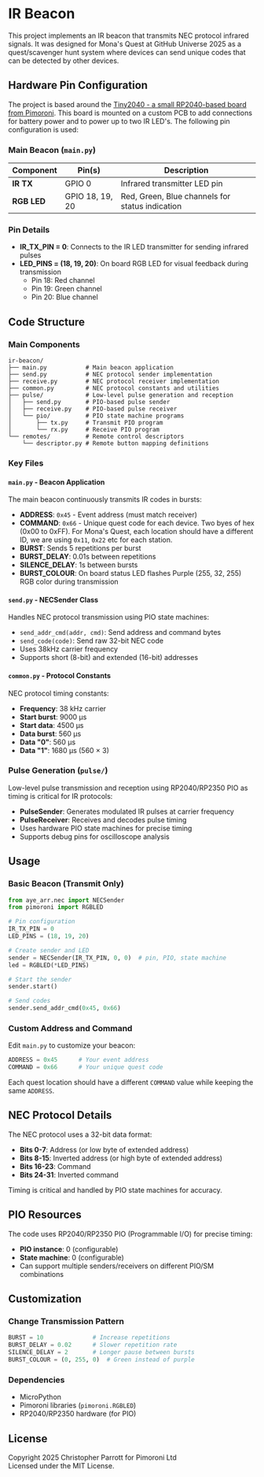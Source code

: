 # IR Beacon
This project implements an IR beacon that transmits NEC protocol infrared signals. It was designed for Mona's Quest at GitHub Universe 2025 as a quest/scavenger hunt system where devices can send unique codes that can be detected by other devices.

## Hardware Pin Configuration

The project is based around the [Tiny2040 - a small RP2040-based board from Pimoroni](https://shop.pimoroni.com/products/tiny-2040?variant=39560012234835).  This board is mounted on a custom PCB to add connections for battery power and to power up to two IR LED's. The following pin configuration is used:

### Main Beacon (`main.py`)

| Component | Pin(s) | Description |
|-----------|--------|-------------|
| **IR TX** | GPIO 0 | Infrared transmitter LED pin |
| **RGB LED** | GPIO 18, 19, 20 | Red, Green, Blue channels for status indication |

### Pin Details

- **IR_TX_PIN = 0**: Connects to the IR LED transmitter for sending infrared pulses
- **LED_PINS = (18, 19, 20)**: On board RGB LED for visual feedback during transmission
  - Pin 18: Red channel
  - Pin 19: Green channel  
  - Pin 20: Blue channel

## Code Structure

### Main Components

```
ir-beacon/
├── main.py           # Main beacon application
├── send.py           # NEC protocol sender implementation
├── receive.py        # NEC protocol receiver implementation
├── common.py         # NEC protocol constants and utilities
├── pulse/            # Low-level pulse generation and reception
│   ├── send.py       # PIO-based pulse sender
│   ├── receive.py    # PIO-based pulse receiver
│   └── pio/          # PIO state machine programs
│       ├── tx.py     # Transmit PIO program
│       └── rx.py     # Receive PIO program
└── remotes/          # Remote control descriptors
    └── descriptor.py # Remote button mapping definitions
```

### Key Files

#### `main.py` - Beacon Application

The main beacon continuously transmits IR codes in bursts:

- **ADDRESS**: `0x45` - Event address (must match receiver)
- **COMMAND**: `0x66` - Unique quest code for each device. Two byes of hex (0x00 to 0xFF).  For Mona's Quest, each location should have a different ID, we are using `0x11`, `0x22` etc for each station.
- **BURST**: Sends 5 repetitions per burst
- **BURST_DELAY**: 0.01s between repetitions
- **SILENCE_DELAY**: 1s between bursts
- **BURST_COLOUR**: On board status LED flashes Purple (255, 32, 255) RGB color during transmission

#### `send.py` - NECSender Class

Handles NEC protocol transmission using PIO state machines:

- `send_addr_cmd(addr, cmd)`: Send address and command bytes
- `send_code(code)`: Send raw 32-bit NEC code
- Uses 38kHz carrier frequency
- Supports short (8-bit) and extended (16-bit) addresses

#### `common.py` - Protocol Constants

NEC protocol timing constants:
- **Frequency**: 38 kHz carrier
- **Start burst**: 9000 µs
- **Start data**: 4500 µs
- **Data burst**: 560 µs
- **Data "0"**: 560 µs
- **Data "1"**: 1680 µs (560 × 3)

### Pulse Generation (`pulse/`)

Low-level pulse transmission and reception using RP2040/RP2350 PIO as timing is critical for IR protocols:

- **PulseSender**: Generates modulated IR pulses at carrier frequency
- **PulseReceiver**: Receives and decodes pulse timing
- Uses hardware PIO state machines for precise timing
- Supports debug pins for oscilloscope analysis

## Usage

### Basic Beacon (Transmit Only)

```python
from aye_arr.nec import NECSender
from pimoroni import RGBLED

# Pin configuration
IR_TX_PIN = 0
LED_PINS = (18, 19, 20)

# Create sender and LED
sender = NECSender(IR_TX_PIN, 0, 0)  # pin, PIO, state machine
led = RGBLED(*LED_PINS)

# Start the sender
sender.start()

# Send codes
sender.send_addr_cmd(0x45, 0x66)
```

### Custom Address and Command

Edit `main.py` to customize your beacon:

```python
ADDRESS = 0x45      # Your event address
COMMAND = 0x66      # Your unique quest code
```

Each quest location should have a different `COMMAND` value while keeping the same `ADDRESS`.

## NEC Protocol Details

The NEC protocol uses a 32-bit data format:
- **Bits 0-7**: Address (or low byte of extended address)
- **Bits 8-15**: Inverted address (or high byte of extended address)
- **Bits 16-23**: Command
- **Bits 24-31**: Inverted command

Timing is critical and handled by PIO state machines for accuracy.

## PIO Resources

The code uses RP2040/RP2350 PIO (Programmable I/O) for precise timing:
- **PIO instance**: 0 (configurable)
- **State machine**: 0 (configurable)
- Can support multiple senders/receivers on different PIO/SM combinations

## Customization

### Change Transmission Pattern

```python
BURST = 10              # Increase repetitions
BURST_DELAY = 0.02      # Slower repetition rate
SILENCE_DELAY = 2       # Longer pause between bursts
BURST_COLOUR = (0, 255, 0)  # Green instead of purple
```

### Dependencies

- MicroPython
- Pimoroni libraries (`pimoroni.RGBLED`)
- RP2040/RP2350 hardware (for PIO)

## License

Copyright 2025 Christopher Parrott for Pimoroni Ltd  
Licensed under the MIT License.